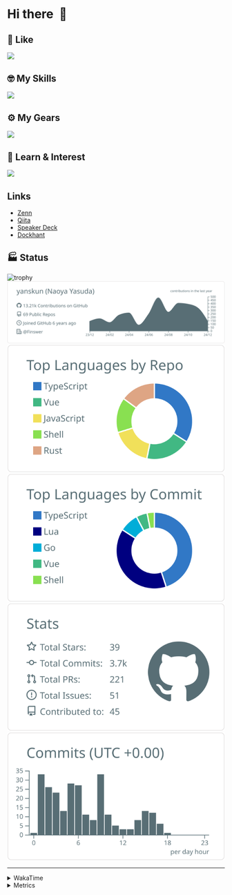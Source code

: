 # Hi there&nbsp; :wave:

## 💌 Like
<img src="https://go-skill-icons.vercel.app/api/icons?i=github" />

## 🤓 My Skills
<img src="https://go-skill-icons.vercel.app/api/icons?i=js,ts,vue,nuxtjs,react,nextjs,go,lua,git" />

## ⚙️ My Gears
<img src="https://go-skill-icons.vercel.app/api/icons?i=neovim,vscode,githubcopilot,alacritty,tmux" />

## 📖 Learn & Interest
<img src="https://go-skill-icons.vercel.app/api/icons?i=rust,deno,css,zig,playwright,githubactions,storybook,netlify,eslint" />

## Links
- [Zenn](https://zenn.dev/yanskun)
- [Qiita](https://qiita.com/yanskun)
- [Speaker Deck](https://speakerdeck.com/yanskun)
- [Dockhant](https://www.dockhunt.com/users/yanskun)

<!-- https://github.com/ryo-ma/github-profile-trophy -->

## 🏭 Status

<img src="https://github-profile-trophy.vercel.app/?username=yanskun&theme=onedark&row=1" alt="trophy">

<!-- https://github.com/vn7n24fzkq/github-profile-summary-cards -->
<picture>
  <source media="(prefers-color-scheme: dark)" srcset="https://raw.githubusercontent.com/yanskun/yanskun/master/profile-summary-card-output/nord_dark/0-profile-details.svg">
 <img src="https://raw.githubusercontent.com/yanskun/yanskun/master/profile-summary-card-output/default/0-profile-details.svg">
</picture>
<br>
<picture>
  <source media="(prefers-color-scheme: dark)" srcset="https://raw.githubusercontent.com/yanskun/yanskun/master/profile-summary-card-output/nord_dark/1-repos-per-language.svg">
 <img src="https://raw.githubusercontent.com/yanskun/yanskun/master/profile-summary-card-output/default/1-repos-per-language.svg">
</picture>
<picture>
  <source media="(prefers-color-scheme: dark)" srcset="https://raw.githubusercontent.com/yanskun/yanskun/master/profile-summary-card-output/nord_dark/2-most-commit-language.svg">
 <img src="https://raw.githubusercontent.com/yanskun/yanskun/master/profile-summary-card-output/default/2-most-commit-language.svg">
</picture>
<br>
<picture>
  <source media="(prefers-color-scheme: dark)" srcset="https://raw.githubusercontent.com/yanskun/yanskun/master/profile-summary-card-output/nord_dark/3-stats.svg">
 <img src="https://raw.githubusercontent.com/yanskun/yanskun/master/profile-summary-card-output/default/3-stats.svg">
</picture>
<picture>
  <source media="(prefers-color-scheme: dark)" srcset="https://raw.githubusercontent.com/yanskun/yanskun/master/profile-summary-card-output/nord_dark/4-productive-time.svg">
 <img src="https://raw.githubusercontent.com/yanskun/yanskun/master/profile-summary-card-output/default/4-productive-time.svg">
</picture>

---

<details>
  <summary>WakaTime</summary>
<!--START_SECTION:waka-->
![Code Time](http://img.shields.io/badge/Code%20Time-1%2C597%20hrs%2032%20mins-blue)

**🐱 My GitHub Data** 

> 📦 144.2 kB Used in GitHub's Storage 
 > 
> 🏆 3,195 Contributions in the Year 2024
 > 
> 💼 Opted to Hire
 > 
> 📜 125 Public Repositories 
 > 
> 🔑 4 Private Repositories 
 > 
**I'm an Early 🐤** 

```text
🌞 Morning                6730 commits        ████░░░░░░░░░░░░░░░░░░░░░   14.44 % 
🌆 Daytime                25336 commits       ██████████████░░░░░░░░░░░   54.37 % 
🌃 Evening                11021 commits       ██████░░░░░░░░░░░░░░░░░░░   23.65 % 
🌙 Night                  3516 commits        ██░░░░░░░░░░░░░░░░░░░░░░░   07.54 % 
```
📅 **I'm Most Productive on Tuesday** 

```text
Monday                   6784 commits        ████░░░░░░░░░░░░░░░░░░░░░   14.56 % 
Tuesday                  9779 commits        █████░░░░░░░░░░░░░░░░░░░░   20.98 % 
Wednesday                9071 commits        █████░░░░░░░░░░░░░░░░░░░░   19.46 % 
Thursday                 8777 commits        █████░░░░░░░░░░░░░░░░░░░░   18.83 % 
Friday                   7093 commits        ████░░░░░░░░░░░░░░░░░░░░░   15.22 % 
Saturday                 2117 commits        █░░░░░░░░░░░░░░░░░░░░░░░░   04.54 % 
Sunday                   2982 commits        ██░░░░░░░░░░░░░░░░░░░░░░░   06.40 % 
```


📊 **This Week I Spent My Time On** 

```text
🕑︎ Time Zone: Asia/Tokyo

💬 Programming Languages: 
TypeScript               19 hrs 29 mins      █████████████████░░░░░░░░   68.36 % 
Markdown                 2 hrs 13 mins       ██░░░░░░░░░░░░░░░░░░░░░░░   07.81 % 
YAML                     1 hr 46 mins        ██░░░░░░░░░░░░░░░░░░░░░░░   06.20 % 
Lua                      1 hr 42 mins        ██░░░░░░░░░░░░░░░░░░░░░░░   06.01 % 
Bash                     1 hr 4 mins         █░░░░░░░░░░░░░░░░░░░░░░░░   03.79 % 

🔥 Editors: 
Neovim                   28 hrs 27 mins      █████████████████████████   99.84 % 
VS Code                  2 mins              ░░░░░░░░░░░░░░░░░░░░░░░░░   00.16 % 

💻 Operating System: 
Mac                      28 hrs 30 mins      █████████████████████████   100.00 % 
```


 Last Updated on 10/12/2024 06:18:52 UTC
<!--END_SECTION:waka-->
</details>

<details>
  <summary>Metrics</summary>
  <img src="https://github.com/yanskun/yanskun/blob/main/github-metrics.svg" alt="Metrics">
</details>
